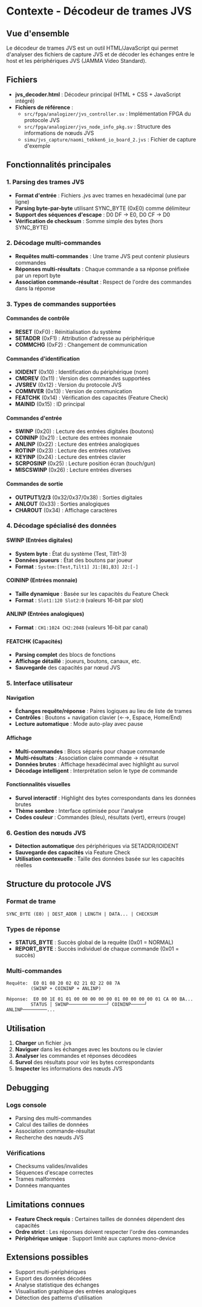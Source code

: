 # Contexte - Décodeur de trames JVS

## Vue d'ensemble

Le décodeur de trames JVS est un outil HTML/JavaScript qui permet d'analyser des fichiers de capture JVS et de décoder les échanges entre le host et les périphériques JVS (JAMMA Video Standard).

## Fichiers

- **jvs_decoder.html** : Décodeur principal (HTML + CSS + JavaScript intégré)
- **Fichiers de référence** :
  - `src/fpga/analogizer/jvs_controller.sv` : Implémentation FPGA du protocole JVS
  - `src/fpga/analogizer/jvs_node_info_pkg.sv` : Structure des informations de nœuds JVS
  - `simu/jvs_capture/naomi_tekken6_io_board_2.jvs` : Fichier de capture d'exemple

## Fonctionnalités principales

### 1. Parsing des trames JVS
- **Format d'entrée** : Fichiers .jvs avec trames en hexadécimal (une par ligne)
- **Parsing byte-par-byte** utilisant SYNC_BYTE (0xE0) comme délimiteur
- **Support des séquences d'escape** : D0 DF → E0, D0 CF → D0
- **Vérification de checksum** : Somme simple des bytes (hors SYNC_BYTE)

### 2. Décodage multi-commandes
- **Requêtes multi-commandes** : Une trame JVS peut contenir plusieurs commandes
- **Réponses multi-résultats** : Chaque commande a sa réponse préfixée par un report byte
- **Association commande-résultat** : Respect de l'ordre des commandes dans la réponse

### 3. Types de commandes supportées

#### Commandes de contrôle
- **RESET** (0xF0) : Réinitialisation du système
- **SETADDR** (0xF1) : Attribution d'adresse au périphérique
- **COMMCHG** (0xF2) : Changement de communication

#### Commandes d'identification
- **IOIDENT** (0x10) : Identification du périphérique (nom)
- **CMDREV** (0x11) : Version des commandes supportées
- **JVSREV** (0x12) : Version du protocole JVS
- **COMMVER** (0x13) : Version de communication
- **FEATCHK** (0x14) : Vérification des capacités (Feature Check)
- **MAINID** (0x15) : ID principal

#### Commandes d'entrée
- **SWINP** (0x20) : Lecture des entrées digitales (boutons)
- **COININP** (0x21) : Lecture des entrées monnaie
- **ANLINP** (0x22) : Lecture des entrées analogiques
- **ROTINP** (0x23) : Lecture des entrées rotatives
- **KEYINP** (0x24) : Lecture des entrées clavier
- **SCRPOSINP** (0x25) : Lecture position écran (touch/gun)
- **MISCSWINP** (0x26) : Lecture entrées diverses

#### Commandes de sortie
- **OUTPUT1/2/3** (0x32/0x37/0x38) : Sorties digitales
- **ANLOUT** (0x33) : Sorties analogiques
- **CHAROUT** (0x34) : Affichage caractères

### 4. Décodage spécialisé des données

#### SWINP (Entrées digitales)
- **System byte** : État du système (Test, Tilt1-3)
- **Données joueurs** : État des boutons par joueur
- **Format** : `System:[Test,Tilt1] J1:[B1,B3] J2:[-]`

#### COININP (Entrées monnaie)
- **Taille dynamique** : Basée sur les capacités du Feature Check
- **Format** : `Slot1:120 Slot2:0` (valeurs 16-bit par slot)

#### ANLINP (Entrées analogiques)
- **Format** : `CH1:1024 CH2:2048` (valeurs 16-bit par canal)

#### FEATCHK (Capacités)
- **Parsing complet** des blocs de fonctions
- **Affichage détaillé** : joueurs, boutons, canaux, etc.
- **Sauvegarde** des capacités par nœud JVS

### 5. Interface utilisateur

#### Navigation
- **Échanges requête/réponse** : Paires logiques au lieu de liste de trames
- **Contrôles** : Boutons + navigation clavier (←→, Espace, Home/End)
- **Lecture automatique** : Mode auto-play avec pause

#### Affichage
- **Multi-commandes** : Blocs séparés pour chaque commande
- **Multi-résultats** : Association claire commande → résultat
- **Données brutes** : Affichage hexadécimal avec highlight au survol
- **Décodage intelligent** : Interprétation selon le type de commande

#### Fonctionnalités visuelles
- **Survol interactif** : Highlight des bytes correspondants dans les données brutes
- **Thème sombre** : Interface optimisée pour l'analyse
- **Codes couleur** : Commandes (bleu), résultats (vert), erreurs (rouge)

### 6. Gestion des nœuds JVS
- **Détection automatique** des périphériques via SETADDR/IOIDENT
- **Sauvegarde des capacités** via Feature Check
- **Utilisation contexuelle** : Taille des données basée sur les capacités réelles

## Structure du protocole JVS

### Format de trame
```
SYNC_BYTE (E0) | DEST_ADDR | LENGTH | DATA... | CHECKSUM
```

### Types de réponse
- **STATUS_BYTE** : Succès global de la requête (0x01 = NORMAL)
- **REPORT_BYTE** : Succès individuel de chaque commande (0x01 = succès)

### Multi-commandes
```
Requête:  E0 01 08 20 02 02 21 02 22 08 7A
         (SWINP + COININP + ANLINP)

Réponse:  E0 00 1E 01 01 00 00 00 00 00 01 00 00 00 00 01 CA 00 BA...
         STATUS │ SWINP──────────────┘ COININP─────┘ ANLINP─────────...
```

## Utilisation

1. **Charger** un fichier .jvs
2. **Naviguer** dans les échanges avec les boutons ou le clavier
3. **Analyser** les commandes et réponses décodées
4. **Survol** des résultats pour voir les bytes correspondants
5. **Inspecter** les informations des nœuds JVS

## Debugging

### Logs console
- Parsing des multi-commandes
- Calcul des tailles de données
- Association commande-résultat
- Recherche des nœuds JVS

### Vérifications
- Checksums valides/invalides
- Séquences d'escape correctes
- Trames malformées
- Données manquantes

## Limitations connues

- **Feature Check requis** : Certaines tailles de données dépendent des capacités
- **Ordre strict** : Les réponses doivent respecter l'ordre des commandes
- **Périphérique unique** : Support limité aux captures mono-device

## Extensions possibles

- Support multi-périphériques
- Export des données décodées
- Analyse statistique des échanges
- Visualisation graphique des entrées analogiques
- Détection des patterns d'utilisation